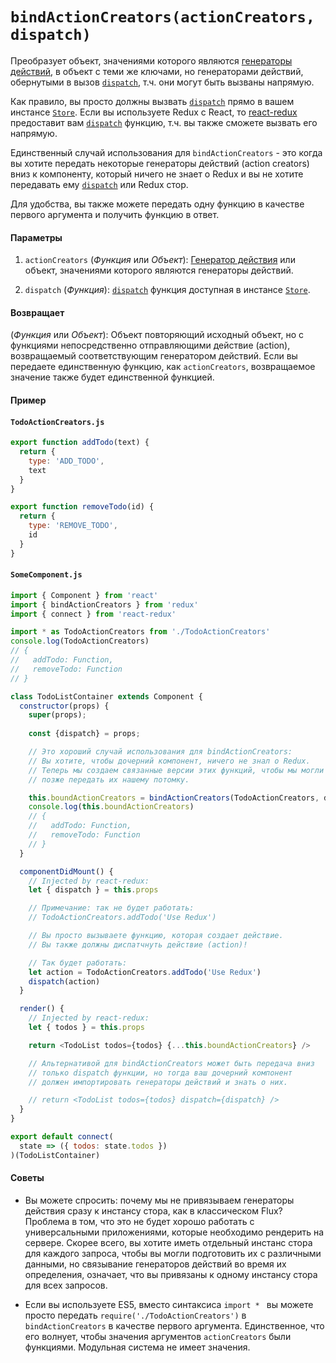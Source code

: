 # `bindActionCreators(actionCreators, dispatch)`

Преобразует объект, значениями которого являются [генераторы действий](../Glossary.md#action-creator), в объект с теми же ключами, но генераторами действий, обернутыми в вызов [`dispatch`](Store.md#dispatch), т.ч. они могут быть вызваны напрямую.

Как правило, вы просто должны вызвать [`dispatch`](Store.md#dispatch) прямо в вашем инстансе [`Store`](Store.md). Если вы используете Redux c React, то [react-redux](https://github.com/gaearon/react-redux) предоставит вам [`dispatch`](Store.md#dispatch) функцию, т.ч. вы также сможете вызвать его напрямую.

Единственный случай использования для `bindActionCreators` - это когда вы хотите передать некоторые генераторы действий (action creators) вниз к компоненту, который ничего не знает о Redux и вы не хотите передавать ему [`dispatch`](Store.md#dispatch) или Redux стор.

Для удобства, вы также можете передать одну функцию в качестве первого аргумента и получить функцию в ответ.

#### Параметры

1. `actionCreators` (*Функция* или *Объект*): [Генератор действия](../Glossary.md#action-creator) или объект, значениями которого являются генераторы действий.

2. `dispatch` (*Функция*): [`dispatch`](Store.md#dispatch) функция доступная в инстансе [`Store`](Store.md).

#### Возвращает

(*Функция* или *Объект*): Объект повторяющий исходный объект, но с функциями непосредственно отправляющими действие (action), возвращаемый соответствующим генератором действий. Если вы передаете единственную функцию, как `actionCreators`, возвращаемое значение также будет единственной функцией.

#### Пример

#### `TodoActionCreators.js`

```js
export function addTodo(text) {
  return {
    type: 'ADD_TODO',
    text
  }
}

export function removeTodo(id) {
  return {
    type: 'REMOVE_TODO',
    id
  }
}
```

#### `SomeComponent.js`

```js
import { Component } from 'react'
import { bindActionCreators } from 'redux'
import { connect } from 'react-redux'

import * as TodoActionCreators from './TodoActionCreators'
console.log(TodoActionCreators)
// {
//   addTodo: Function,
//   removeTodo: Function
// }

class TodoListContainer extends Component {
  constructor(props) { 
    super(props);
      
    const {dispatch} = props;

    // Это хороший случай использования для bindActionCreators:
    // Вы хотите, чтобы дочерний компонент, ничего не знал о Redux.
    // Теперь мы создаем связанные версии этих функций, чтобы мы могли
    // позже передать их нашему потомку.

    this.boundActionCreators = bindActionCreators(TodoActionCreators, dispatch)
    console.log(this.boundActionCreators)
    // {
    //   addTodo: Function,
    //   removeTodo: Function
    // }
  }

  componentDidMount() {
    // Injected by react-redux:
    let { dispatch } = this.props

    // Примечание: так не будет работать:
    // TodoActionCreators.addTodo('Use Redux')

    // Вы просто вызываете функцию, которая создает действие.
    // Вы также должны диспатчнуть действие (action)!

    // Так будет работать:
    let action = TodoActionCreators.addTodo('Use Redux')
    dispatch(action)
  }

  render() {
    // Injected by react-redux:
    let { todos } = this.props

    return <TodoList todos={todos} {...this.boundActionCreators} />

    // Альтернативой для bindActionCreators может быть передача вниз
    // только dispatch функции, но тогда ваш дочерний компонент
    // должен импортировать генераторы действий и знать о них.

    // return <TodoList todos={todos} dispatch={dispatch} />
  }
}

export default connect(
  state => ({ todos: state.todos })
)(TodoListContainer)
```

#### Советы

* Вы можете спросить: почему мы не привязываем генераторы действия сразу к инстансу стора, как в классическом Flux?  Проблема в том, что это не будет хорошо работать с универсальными приложениями, которые необходимо рендерить на сервере. Скорее всего, вы хотите иметь отдельный инстанс стора для каждого запроса, чтобы вы могли подготовить их с различными данными, но связывание генераторов действий во время их определения, означает, что вы привязаны к одному инстансу стора для всех запросов.

* Если вы используете ES5, вместо синтаксиса `import * ` вы можете просто передать `require('./TodoActionCreators')` в `bindActionCreators` в качестве первого аргумента. Единственное, что его волнует, чтобы значения аргументов `actionCreators` были функциями. Модульная система не имеет значения.
